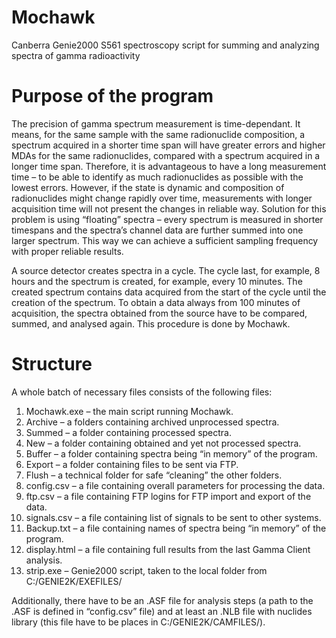 # Mochawk
Canberra Genie2000 S561 spectroscopy script for summing and analyzing spectra of gamma radioactivity


# Purpose of the program

The precision of gamma spectrum measurement is time-dependant. It means, for the same sample with the same radionuclide composition, a spectrum acquired in a shorter time span will have greater errors and higher MDAs for the same radionuclides, compared with a spectrum acquired in a longer time span. Therefore, it is advantageous to have a long measurement time – to be able to identify as much radionuclides as possible with the lowest errors. However, if the state is dynamic and composition of radionuclides might change rapidly over time, measurements with longer acquisition time will not present the changes in reliable way. Solution for this problem is using “floating” spectra – every spectrum is measured in shorter timespans and the spectra’s channel data are further summed into one larger spectrum. This way we can achieve a sufficient sampling frequency with proper reliable results. 

A source detector creates spectra in a cycle. The cycle last, for example, 8 hours and the spectrum is created, for example, every 10 minutes. The created spectrum contains data acquired from the start of the cycle until the creation of the spectrum. To obtain a data always from 100 minutes of acquisition, the spectra obtained from the source have to be compared, summed, and analysed again. This procedure is done by Mochawk.

# Structure

A whole batch of necessary files consists of the following files:
1. Mochawk.exe – the main script running Mochawk.
2. Archive – a folders containing archived unprocessed spectra.
3. Summed – a folder containing processed spectra.
4. New – a folder containing obtained and yet not processed spectra.
5. Buffer – a folder containing spectra being “in memory” of the program.
6. Export – a folder containing files to be sent via FTP.
7. Flush – a technical folder for safe “cleaning” the other folders.
8. config.csv – a file containing overall parameters for processing the data.
9. ftp.csv – a file containing FTP logins for FTP import and export of the data.
10.  signals.csv – a file containing list of signals to be sent to other systems.
11.  Backup.txt – a file containing names of spectra being “in memory” of the program.
12.  display.html – a file containing full results from the last Gamma Client analysis.
13.  strip.exe – Genie2000 script, taken to the local folder from C:/GENIE2K/EXEFILES/

Additionally, there have to be an .ASF file for analysis steps (a path to the .ASF is defined in “config.csv” file) and at least an .NLB file with nuclides library (this file have to be places in C:/GENIE2K/CAMFILES/).
